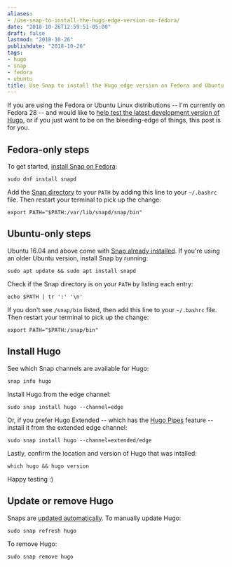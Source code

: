 ```yaml
---
aliases:
- /use-snap-to-install-the-hugo-edge-version-on-fedora/
date: "2018-10-26T12:59:51-05:00"
draft: false
lastmod: "2018-10-26"
publishdate: "2018-10-26"
tags:
- hugo
- snap
- fedora
- ubuntu
title: Use Snap to install the Hugo edge version on Fedora and Ubuntu
---
```


If you are using the Fedora or Ubuntu Linux distributions -- I'm currently on Fedora 28 -- and would like to [help test the latest development version of Hugo](https://discourse.gohugo.io/t/help-test-upcoming-hugo-0-50/14880), or if you just want to be on the bleeding-edge of things, this post is for you. 

## Fedora-only steps

To get started, [install Snap on Fedora](https://docs.snapcraft.io/installing-snap-on-fedora/6755):

```
sudo dnf install snapd
```

Add the [Snap directory](https://docs.snapcraft.io/commands-and-aliases/3950) to your `PATH` by adding this line to your `~/.bashrc` file. Then restart your terminal to pick up the change: 

```
export PATH="$PATH:/var/lib/snapd/snap/bin"
```

## Ubuntu-only steps

Ubuntu 16.04 and above come with [Snap already installed](https://docs.snapcraft.io/installing-snap-on-ubuntu/6740). If you're using an older Ubuntu version, install Snap by running:

```
sudo apt update && sudo apt install snapd
```

Check if the Snap directory is on your `PATH` by listing each entry:

```
echo $PATH | tr ':' '\n'
```

If you don't see `/snap/bin` listed, then add this line to your `~/.bashrc` file. Then restart your terminal to pick up the change: 

```
export PATH="$PATH:/snap/bin"
```

## Install Hugo

See which Snap channels are available for Hugo:

```
snap info hugo
```

Install Hugo from the edge channel:

```
sudo snap install hugo --channel=edge
```

Or, if you prefer Hugo Extended -- which has the [Hugo Pipes](https://gohugo.io/hugo-pipes/) feature -- install it from the extended edge channel:

```
sudo snap install hugo --channel=extended/edge
```

Lastly, confirm the location and version of Hugo that was intalled:

```
which hugo && hugo version
```

Happy testing :)

## Update or remove Hugo

Snaps are [updated automatically](https://docs.snapcraft.io/keeping-snaps-up-to-date/7022). To manually update Hugo:

```
sudo snap refresh hugo
```

To remove Hugo:

```
sudo snap remove hugo
```